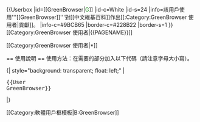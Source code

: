 {{Userbox
  |id=[[GreenBrowser|<span style="color:#228B22;">G</span>]]
  |id-c=White
  |id-s=24
  |info=該用戶使用'''[[GreenBrowser]]'''對[[中文維基百科]]作出[[:Category:GreenBrowser 使用者|貢獻]]。
  |info-c=#9BCB65
  |border-c=#228B22
  |border-s=1
}}
[[Category:GreenBrowser 使用者|{{PAGENAME}}]]<noinclude>

[[Category:GreenBrowser 使用者|*]]

<div style="clear: both;">
</div>

== 使用說明 ==
使用方法：在需要的部分加入以下代碼（請注意字母大小寫）。

{| style="background: transparent; float: left;"
|<pre>{{User GreenBrowser}}</pre>
|}

[[Category:軟體用戶框模板|B:GreenBrowser]]
</noinclude>